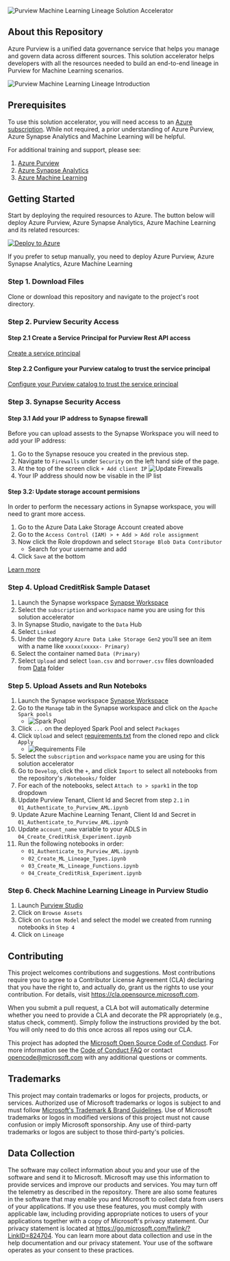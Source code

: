 ![Purview Machine Learning Lineage Solution Accelerator](./Deployment/img/PurviewMLLineageSolutionAccelerator.PNG)

## About this Repository 

Azure Purview is a unified data governance service that helps you manage and govern data across different sources. This solution accelerator helps developers with all the resources needed to build an end-to-end lineage in Purview for Machine Learning scenarios.

![Purview Machine Learning Lineage Introduction](./Deployment/img/PurviewMLLineageIntroduction.PNG)

## Prerequisites
To use this solution accelerator, you will need access to an [Azure subscription](https://azure.microsoft.com/free/). While not required, a prior understanding of Azure Purview, Azure Synapse Analytics and Machine Learning will be helpful.

For additional training and support, please see:

1. [Azure Purview](https://azure.microsoft.com/en-us/services/purview/) 
2. [Azure Synapse Analytics](https://azure.microsoft.com/en-us/services/synapse-analytics/) 
3. [Azure Machine Learning](https://azure.microsoft.com/en-us/services/machine-learning/) 

## Getting Started
Start by deploying the required resources to Azure. The button below will deploy Azure Purview, Azure Synapse Analytics, Azure Machine Learning and its related resources:

[![Deploy to Azure](https://aka.ms/deploytoazurebutton)](https://portal.azure.com/#create/Microsoft.Template/uri/https%3A%2F%2Fraw.githubusercontent.com%2Fmicrosoft%2FPurview-Machine-Learning-Lineage-Solution-Accelerator%2Fmain%2FDeployment%2Fdeploy.json)

If you prefer to setup manually, you need to deploy Azure Purview, Azure Synapse Analytics, Azure Machine Learning

### Step 1. Download Files
Clone or download this repository and navigate to the project's root directory.

### Step 2. Purview Security Access

#### Step 2.1 Create a Service Principal for Purview Rest API access
[Create a service principal](https://docs.microsoft.com/en-us/azure/purview/tutorial-using-rest-apis#create-a-service-principal-application)

#### Step 2.2 Configure your Purview catalog to trust the service principal
[Configure your Purview catalog to trust the service principal](https://docs.microsoft.com/en-us/azure/purview/tutorial-using-rest-apis#configure-your-catalog-to-trust-the-service-principal-application)

### Step 3. Synapse Security Access

#### Step 3.1 Add your IP address to Synapse firewall
Before you can upload assests to the Synapse Workspace you will need to add your IP address:
1. Go to the Synapse resouce you created in the previous step. 
2. Navigate to `Firewalls` under `Security` on the left hand side of the page.
3. At the top of the screen click `+ Add client IP`
    ![Update Firewalls](./Deployment/img/deploy-firewall.png)  
4. Your IP address should now be visable in the IP list

#### Step 3.2: Update storage account permisions 
In order to perform the necessary actions in Synapse workspace, you will need to grant more access.
1. Go to the Azure Data Lake Storage Account created above
2. Go to the `Access Control (IAM) > + Add > Add role assignment` 
3. Now click the Role dropdown and select `Storage Blob Data Contributor`
    - Search for your username and add
4. Click `Save` at the bottom

[Learn more](https://docs.microsoft.com/azure/synapse-analytics/security/how-to-set-up-access-control)

### Step 4. Upload CreditRisk Sample Dataset
1. Launch the Synapse workspace [Synapse Workspace](https://ms.web.azuresynapse.net/)
2. Select the `subscription` and `workspace` name you are using for this solution accelerator
3. In Synapse Studio, navigate to the `Data` Hub
4. Select `Linked`
5. Under the category `Azure Data Lake Storage Gen2` you'll see an item with a name like `xxxxx(xxxxx- Primary)`
6. Select the container named `Data (Primary)`
7. Select `Upload` and select `loan.csv` and `borrower.csv` files downloaded from [Data](./Data/) folder

### Step 5. Upload Assets and Run Noteboks
1. Launch the Synapse workspace [Synapse Workspace](https://ms.web.azuresynapse.net/)
2. Go to the `Manage` tab in the Synapse workspace and click on the `Apache Spark pools` 
    - ![Spark Pool](./Deployment/img/ManageSparkPool.png) 
3. Click `...` on the deployed Spark Pool and select `Packages`
4. Click `Upload` and select [requirements.txt](/Deployment/requirements.txt) from the cloned repo and click `Apply`  
    - ![Requirements File](./Deployment/img/Requirements.png)
5. Select the `subscription` and `workspace` name you are using for this solution accelerator
6. Go to `Develop`, click the `+`, and click `Import` to select all notebooks from the repository's `/Notebooks/` folder
7. For each of the notebooks, select `Attach to > spark1` in the top dropdown
8. Update Purview Tenant, Client Id and Secret from step `2.1` in `01_Authenticate_to_Purview_AML.ipynb`
9. Update Azure Machine Learning Tenant, Client Id and Secret in `01_Authenticate_to_Purview_AML.ipynb`
10. Update `account_name` variable to your ADLS in `04_Create_CreditRisk_Experiment.ipynb`
11. Run the following notebooks in order:
	- `01_Authenticate_to_Purview_AML.ipynb`
	- `02_Create_ML_Lineage_Types.ipynb`
	- `03_Create_ML_Lineage_Functions.ipynb`
	- `04_Create_CreditRisk_Experiment.ipynb`

### Step 6. Check Machine Learning Lineage in Purview Studio
1. Launch [Purview Studio](https://ms.web.purview.azure.com/)
2. Click on `Browse Assets`
3. Click on `Custom Model` and select the model we created from running notebooks in `Step 4`
4. Click on `Lineage`


## Contributing
This project welcomes contributions and suggestions.  Most contributions require you to agree to a Contributor License Agreement (CLA) declaring that you have the right to, and actually do, grant us the rights to use your contribution. For details, visit https://cla.opensource.microsoft.com.

When you submit a pull request, a CLA bot will automatically determine whether you need to provide a CLA and decorate the PR appropriately (e.g., status check, comment). Simply follow the instructions provided by the bot. You will only need to do this once across all repos using our CLA.

This project has adopted the [Microsoft Open Source Code of Conduct](https://opensource.microsoft.com/codeofconduct/). For more information see the [Code of Conduct FAQ](https://opensource.microsoft.com/codeofconduct/faq/) or contact [opencode@microsoft.com](mailto:opencode@microsoft.com) with any additional questions or comments.

## Trademarks
This project may contain trademarks or logos for projects, products, or services. Authorized use of Microsoft trademarks or logos is subject to and must follow [Microsoft's Trademark & Brand Guidelines](https://www.microsoft.com/en-us/legal/intellectualproperty/trademarks/usage/general). Use of Microsoft trademarks or logos in modified versions of this project must not cause confusion or imply Microsoft sponsorship. Any use of third-party trademarks or logos are subject to those third-party's policies.

## Data Collection
The software may collect information about you and your use of the software and send it to Microsoft. Microsoft may use this information to provide services and improve our products and services. You may turn off the telemetry as described in the repository. There are also some features in the software that may enable you and Microsoft to collect data from users of your applications. If you use these features, you must comply with applicable law, including providing appropriate notices to users of your applications together with a copy of Microsoft's privacy statement. Our privacy statement is located at https://go.microsoft.com/fwlink/?LinkID=824704. You can learn more about data collection and use in the help documentation and our privacy statement. Your use of the software operates as your consent to these practices.

